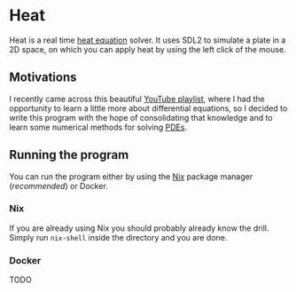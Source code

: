 # Heat
Heat is a real time [heat equation](https://en.wikipedia.org/wiki/Heat_equation)
solver.  It uses SDL2 to simulate a plate in a 2D space, on which you can apply
heat by using the left click of the mouse.

## Motivations
I recently came across this beautiful [YouTube
playlist](https://www.youtube.com/playlist?list=PLZHQObOWTQDNPOjrT6KVlfJuKtYTftqH6),
where I had the opportunity to learn a little more about differential equations,
so I decided to write this program with the hope of consolidating that knowledge
and to learn some numerical methods for solving
[PDEs](https://en.wikipedia.org/wiki/Partial_differential_equation).

## Running the program 
You can run the program either by using the [Nix](https://nixos.org/) package
manager (*recommended*) or Docker.

### Nix
If you are already using Nix you should probably already know the drill.  
Simply run `nix-shell` inside the directory and you are done.

### Docker
TODO

